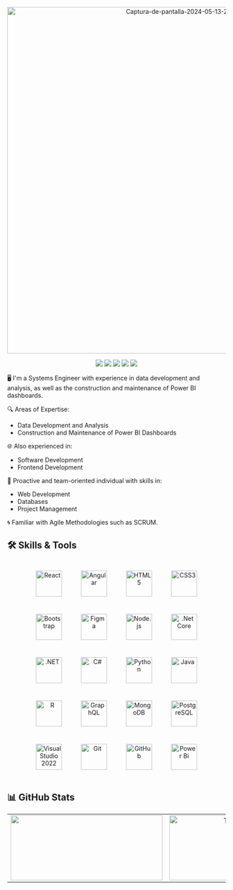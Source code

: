 <p align="center">
    <a href="https://ibb.co/q01frpD">
        <img src="[[https://i.ibb.co/PTCn6gr/Captura-de-pantalla-2024-05-13-211021.png](https://media.licdn.com/dms/image/D4E16AQG3f0oXXUnwyw/profile-displaybackgroundimage-shrink_350_1400/0/1719348311445?e=1726704000&v=beta&t=-DphhxLiLe1CmotitP0Lpacuh8AzTr7nKPHRR0iJO3Q)](https://drive.google.com/file/d/1j4EkkueVeS264R1lg9fla_wx5fXxOAsy/view?usp=sharing)" alt="Captura-de-pantalla-2024-05-13-211021" border="0" width="800" height="auto">
    </a>
</p>

<p align="center">
    <a href="https://www.linkedin.com/in/fontalvoj/"><img src="https://img.shields.io/badge/LinkedIn-%230077B5.svg?style=for-the-badge&logo=linkedin&logoColor=white"></a>
    <a href="https://github.com/FontalvoJ"><img src="https://img.shields.io/badge/GitHub-%23121011.svg?style=for-the-badge&logo=github&logoColor=white"></a>
    <a href="https://discord.com/channels/Jose Fontalvo 🇨🇴#8208"><img src="https://img.shields.io/badge/Discord-%237289DA.svg?style=for-the-badge&logo=discord&logoColor=white"></a>
    <a href="https://www.facebook.com/josedavid.fontalvomejia/"><img src="https://img.shields.io/badge/Facebook-%231877F2.svg?style=for-the-badge&logo=facebook&logoColor=white"></a>
    <a href="https://www.instagram.com/iegueyo.7/"><img src="https://img.shields.io/badge/Instagram-%23E4405F.svg?style=for-the-badge&logo=instagram&logoColor=white"></a>
</p>


🖥️ I'm a Systems Engineer with experience in data development and analysis, as well as the construction and maintenance of Power BI dashboards.

🔍 Areas of Expertise:
- Data Development and Analysis
- Construction and Maintenance of Power BI Dashboards

🌐 Also experienced in:
- Software Development
- Frontend Development

🚀 Proactive and team-oriented individual with skills in:
- Web Development
- Databases
- Project Management

🌀 Familiar with Agile Methodologies such as SCRUM.

## 🛠️ Skills & Tools

<div align="center">  
    <a href="https://reactjs.org/" target="_blank"><img style="margin: 20px;" src="https://profilinator.rishav.dev/skills-assets/react-original-wordmark.svg" alt="React" height="60" /></a>  
    <a href="https://angular.io/" target="_blank"><img style="margin: 20px;" src="https://profilinator.rishav.dev/skills-assets/angularjs-original.svg" alt="Angular" height="60" /></a>
    <a href="https://en.wikipedia.org/wiki/HTML5" target="_blank"><img style="margin: 20px;" src="https://profilinator.rishav.dev/skills-assets/html5-original-wordmark.svg" alt="HTML5" height="60" /></a>  
    <a href="https://www.w3schools.com/css/" target="_blank"><img style="margin: 20px;" src="https://profilinator.rishav.dev/skills-assets/css3-original-wordmark.svg" alt="CSS3" height="60" /></a>  
    <a href="https://getbootstrap.com/docs/3.4/javascript/" target="_blank"><img style="margin: 20px;" src="https://profilinator.rishav.dev/skills-assets/bootstrap-plain.svg" alt="Bootstrap" height="60" /></a>  
    <a href="https://www.figma.com/" target="_blank"><img style="margin: 20px;" src="https://profilinator.rishav.dev/skills-assets/figma-icon.svg" alt="Figma" height="60" /></a>  
    <a href="https://nodejs.org/" target="_blank"><img style="margin: 20px;" src="https://profilinator.rishav.dev/skills-assets/nodejs-original-wordmark.svg" alt="Node.js" height="60" /></a>  
    <a href="https://dotnet.microsoft.com/download" target="_blank"><img style="margin: 20px;" src="https://profilinator.rishav.dev/skills-assets/dotnetcore.png" alt=".Net Core" height="60" /></a>  
    <a href="https://dotnet.microsoft.com/download/dotnet-framework" target="_blank"><img style="margin: 20px;" src="https://upload.wikimedia.org/wikipedia/commons/7/7d/Microsoft_.NET_logo.svg" alt=".NET" height="60" /></a>  
    <a href="https://docs.microsoft.com/en-us/dotnet/csharp/" target="_blank"><img style="margin: 20px;" src="https://profilinator.rishav.dev/skills-assets/csharp-original.svg" alt="C#" height="60" /></a>  
    <a href="https://www.python.org/" target="_blank"><img style="margin: 20px;" src="https://profilinator.rishav.dev/skills-assets/python-original.svg" alt="Python" height="60" /></a>  
    <a href="https://www.java.com/" target="_blank"><img style="margin: 20px;" src="https://profilinator.rishav.dev/skills-assets/java-original-wordmark.svg" alt="Java" height="60" /></a>  
    <a href="https://www.r-project.org/" target="_blank"><img style="margin: 20px;" src="https://profilinator.rishav.dev/skills-assets/r.svg" alt="R" height="60" /></a>  
    <a href="https://graphql.org/" target="_blank"><img style="margin: 20px;" src="https://profilinator.rishav.dev/skills-assets/graphql.png" alt="GraphQL" height="60" /></a> 
    <a href="https://www.mongodb.com/" target="_blank"><img style="margin: 20px;" src="https://profilinator.rishav.dev/skills-assets/mongodb-original-wordmark.svg" alt="MongoDB" height="60" /></a>  
    <a href="https://www.postgresql.org/" target="_blank"><img style="margin: 20px;" src="https://profilinator.rishav.dev/skills-assets/postgresql-original-wordmark.svg" alt="PostgreSQL" height="60" /></a>  
    <a href="https://visualstudio.microsoft.com/" target="_blank"><img style="margin: 20px;" src="https://1000marcas.net/wp-content/uploads/2020/12/Visual-Studio-Logo.png" alt="Visual Studio 2022" height="60" /></a>  
    <a href="https://git-scm.com/" target="_blank"><img style="margin: 20px;" src="https://profilinator.rishav.dev/skills-assets/git-scm-icon.svg" alt="Git" height="60" /></a>  
    <a href="https://github.com/" target="_blank"><img style="margin: 20px;" src="https://icones.pro/wp-content/uploads/2021/06/icone-github-rouge.png" alt="GitHub" height="60" /></a>  
    <a href="https://powerbi.microsoft.com/en-us/" target="_blank"><img style="margin: 20px;" src="https://1000marcas.net/wp-content/uploads/2022/08/Microsoft-Power-BI-Logo.png" alt="Power Bi" height="60" /></a>  
</div>  

## 📊 GitHub Stats
<table style="margin: auto;">
    <tr>
        <td valign="top" width="50%" style="text-align: center;">
            <a href="http://www.github.com/FontalvoJ"><img src="https://github-readme-streak-stats.herokuapp.com/?user=FontalvoJ&stroke=ffffff&background=1c1917&ring=0891b2&fire=0891b2&currStreakNum=ffffff&currStreakLabel=0891b2&sideNums=ffffff&sideLabels=ffffff&dates=ffffff&hide_border=true" width="350" height="150" style="display: block; margin: auto;" /></a>
        </td>
        <td valign="top" width="50%" style="text-align: center;">
            <a href="https://github.com/FontalvoJ"><img src="https://github-readme-stats.vercel.app/api/top-langs/?username=FontalvoJ&layout=compact&title_color=0891b2&text_color=ffffff&icon_color=0891b2&bg_color=1c1917&hide_border=true&locale=en&custom_title=Top%20%Languages" alt="Top Languages" width="350" height="150" style="display: block; margin: auto;" /></a>
        </td>
    </tr>
</table>

